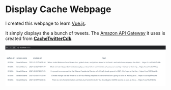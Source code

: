 # Display Cache Webpage

I created this webpage to learn [Vue.js](https://vuejs.org/).

It simply displays the a bunch of tweets. The [Amazon API Gateway](https://aws.amazon.com/api-gateway/)
it uses is created from **[CacheTwitterCdk](https://github.com/alexhnguyen/CacheTwitterCdk)**.

![sample](images/2021-02-11.png)
